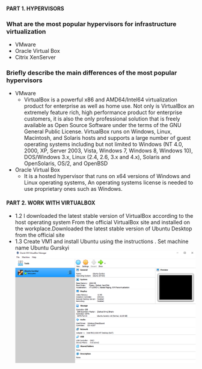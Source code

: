 #### PART 1. HYPERVISORS


### What are the most popular hypervisors for infrastructure virtualization
- VMware
- Oracle Virtual Box
- Citrix XenServer 

### Briefly describe the main differences of the most popular hypervisors
- VMware
    * VirtualBox is a powerful x86 and AMD64/Intel64 virtualization product for enterprise as well as home use. Not only is VirtualBox an extremely feature rich, high performance product for enterprise customers, it is also the only professional solution that is freely available as Open Source Software under the terms of the GNU General Public License. VirtualBox runs on Windows, Linux, Macintosh, and Solaris hosts and supports a large number of guest operating systems including but not limited to Windows (NT 4.0, 2000, XP, Server 2003, Vista, Windows 7, Windows 8, Windows 10), DOS/Windows 3.x, Linux (2.4, 2.6, 3.x and 4.x), Solaris and OpenSolaris, OS/2, and OpenBSD
- Oracle Virtual Box
    *  It is a hosted hypervisor that runs on x64 versions of Windows and Linux operating systems, An operating systems license is needed to use proprietary ones such as Windows.



#### PART 2. WORK WITH VIRTUALBOX

+ 1.2  I downloaded the latest stable version of VirtualBox according to the host operating system From the official VirtualBox site and  installed on the workplace.Downloaded the latest stable version of Ubuntu Desktop from the official site
+ 1.3  Create VM1 and install Ubuntu using the instructions . Set machine name Ubuntu Gurskyi
![Create VM](https://github.com/shizgara/DevOps_online_Rivne_2020Q42021Q1/blob/master/m2/task%202.1/images/create%20vm.png)
